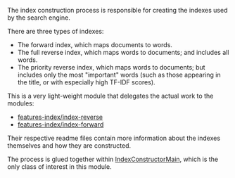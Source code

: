The index construction process is responsible for creating the indexes
used by the search engine.  

There are three types of indexes:

* The forward index, which maps documents to words.
* The full reverse index, which maps words to documents; and includes all words.
* The priority reverse index, which maps words to documents; but includes only the most "important" words (such as 
  those appearing in the title, or with especially high TF-IDF scores).

This is a very light-weight module that delegates the actual work to the modules:

* [features-index/index-reverse](../../features-index/index-reverse)
* [features-index/index-forward](../../features-index/index-forward) 

Their respective readme files contain more information about the indexes themselves
and how they are constructed.

The process is glued together within [IndexConstructorMain](java/nu/marginalia/index/IndexConstructorMain.java),
which is the only class of interest in this module. 
